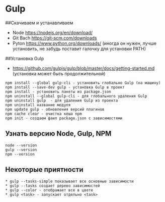 # Gulp
##Скачиваем и устанавливаем
* Node https://nodejs.org/en/download/
* Git Bach https://git-scm.com/downloads
* Pyton https://www.python.org/downloads/ (иногда он нужен, лучше установить, не забудь поставит галочку для установки PATH)

##Установка Gulp
* https://github.com/gulpjs/gulp/blob/master/docs/getting-started.md (установка может быть продолжительной)
```ch
npm install --global gulp-cli - установить глобально Gulp (на машину)
npm install --save-dev gulp - установка Gulp в проект
npm install	- установить пакеты из package.json
npm uninstall --global gulp-cli	- для глобального удаления Gulp
npm uninstall gulp	- для удаления Gulp из проекта
npm uninstall название модуля
npm update gulp	- обновления версий плагинов
npm cache clear	- очистка кеша npm
npm init - создаем фаил package.json с зависимостями
```
## Узнать версию Node, Gulp, NPM
```ch
node --version
gulp --version
npm --version
```
## Некоторые приятности
```ch
* gulp --tasks-simple показывает все основные зависимости
* gulp --tasks создает дерево зависимостей
* gulp --color - отображает все в цвете
* gulp <task> - запускает отдельно <task>
```

